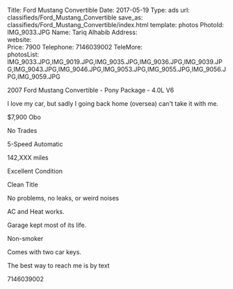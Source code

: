 Title:          Ford Mustang Convertible 
Date:           2017-05-19
Type:           ads
url:            classifieds/Ford_Mustang_Convertible
save_as:        classifieds/Ford_Mustang_Convertible/index.html
template:       photos
PhotoId:        IMG_9033.JPG
Name:           Tariq Alhabib
Address:        
website:        
Price:          7900
Telephone:      7146039002
TeleMore:       
photosList:     IMG_9033.JPG,IMG_9019.JPG,IMG_9035.JPG,IMG_9036.JPG,IMG_9039.JPG,IMG_9043.JPG,IMG_9046.JPG,IMG_9053.JPG,IMG_9055.JPG,IMG_9056.JPG,IMG_9059.JPG

2007 Ford Mustang Convertible - Pony Package - 4.0L V6

I love my car, but sadly I going back home (oversea) can't take it with me. 

$7,900 Obo

No Trades

5-Speed Automatic

142,XXX miles 

Excellent Condition 

Clean Title

No problems, no leaks, or weird noises

AC and Heat works. 

Garage kept most of its life.

Non-smoker

Comes with two car keys.

The best way to reach me is by text

7146039002
